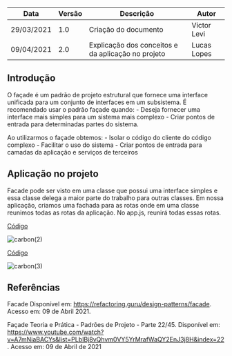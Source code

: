 | Data | Versão | Descrição | Autor |
|------|--------|-----------|-------|
| 29/03/2021 | 1.0 | Criação do documento | Victor Levi |
| 09/04/2021 | 2.0 | Explicação dos conceitos e da aplicação no projeto | Lucas Lopes |

## Introdução

O façade é um padrão de projeto estrutural que fornece uma interface unificada para um conjunto de interfaces em um subsistema. É recomendado usar o padrão façade quando:
    - Deseja fornecer uma interface mais simples para um sistema mais complexo
    - Criar pontos de entrada para determinadas partes do sistema.

Ao utilizarmos o façade obtemos:
    - Isolar o código do cliente do código complexo
    - Facilitar o uso do sistema
    - Criar pontos de entrada para camadas da aplicação e serviços de terceiros

## Aplicação no projeto

Facade pode ser visto em uma classe que possui uma interface simples e essa classe delega a maior parte do trabalho para outras classes. Em nossa aplicação, criamos uma fachada para as rotas onde em uma classe reunimos todas as rotas da aplicação. No app.js, reunirá todas essas rotas.


[Código](https://github.com/UnBArqDsw2020-2/2020.2_G4-Meubrecho-backend/blob/master/src/routes.js)

![carbon(2)](https://user-images.githubusercontent.com/38164895/114247619-e9eb6280-996b-11eb-99bd-b1f773ec7b89.png)


[Código](https://github.com/UnBArqDsw2020-2/2020.2_G4-Meubrecho-backend/blob/master/src/app.js)

![carbon(3)](https://user-images.githubusercontent.com/38164895/114247713-2d45d100-996c-11eb-9f42-c4697e0ef057.png)



## Referências

Facade Disponível em: https://refactoring.guru/design-patterns/facade. Acesso em: 09 de Abril 2021.

Façade Teoria e Prática - Padrões de Projeto - Parte 22/45. Disponível em: https://www.youtube.com/watch?v=A7mNiaBACYs&list=PLbIBj8vQhvm0VY5YrMrafWaQY2EnJ3j8H&index=22. Acesso em: 09 de Abril de 2021
